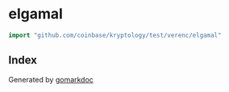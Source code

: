 <!-- Code generated by gomarkdoc. DO NOT EDIT -->

# elgamal

```go
import "github.com/coinbase/kryptology/test/verenc/elgamal"
```

## Index





Generated by [gomarkdoc](<https://github.com/princjef/gomarkdoc>)
